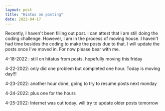 ```yaml
---
layout: post
title: "Hiatus on posting"
date: 2022-04-17
---
```


Recently, I haven't been filling out post. I can attest that I am still doing the coding challenge. However, I am in the process of moving house. I haven't had time besides the coding to make the posts due to that. I will update the posts once I've moved in. For now please bear with me.

4-18-2022 : still on hitatus from posts. hopefully moving this friday

4-22-2022: only did one problem but completed one hour. Today is moving day!!! 

4-23-2022: another hour done, going to try to resume posts next monday

4-24-2022: plus one for the hours

4-25-2022: Internet was out today. will try to update older posts tomorrow
